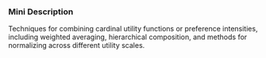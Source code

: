 ### Mini Description

Techniques for combining cardinal utility functions or preference intensities, including weighted averaging, hierarchical composition, and methods for normalizing across different utility scales.
